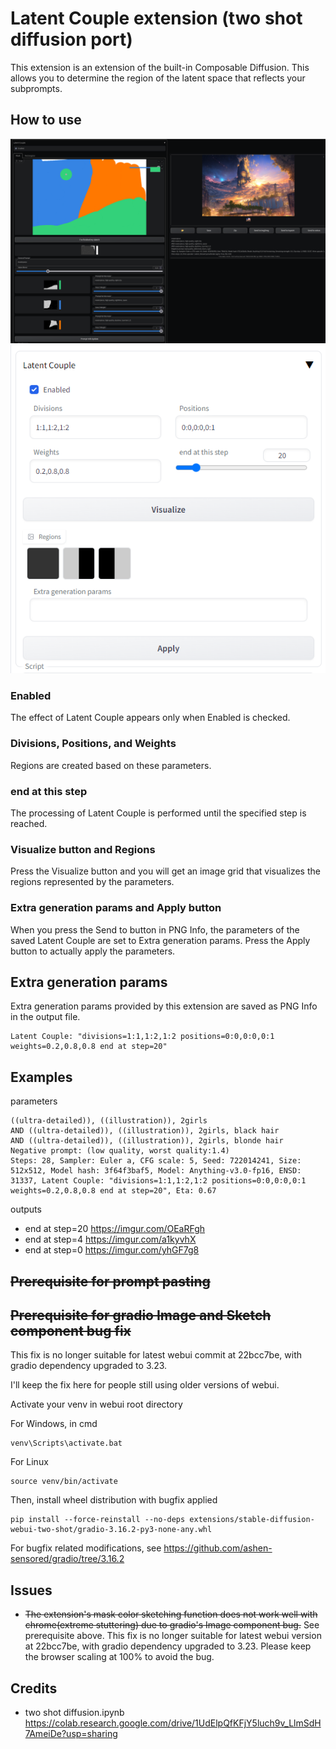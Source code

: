 # Latent Couple extension (two shot diffusion port)
This extension is an extension of the built-in Composable Diffusion.
This allows you to determine the region of the latent space that reflects your subprompts.

## How to use
![20230303.png](./screenshots/20230303.png)
![20230213.png](./screenshots/20230213.png)


### Enabled
The effect of Latent Couple appears only when Enabled is checked.

### Divisions, Positions, and Weights
Regions are created based on these parameters.

### end at this step
The processing of Latent Couple is performed until the specified step is reached.

### Visualize button and Regions
Press the Visualize button and you will get an image grid that visualizes the regions represented by the parameters.

### Extra generation params and Apply button
When you press the Send to button in PNG Info, the parameters of the saved Latent Couple are set to Extra generation params.
Press the Apply button to actually apply the parameters.

## Extra generation params
Extra generation params provided by this extension are saved as PNG Info in the output file.
```
Latent Couple: "divisions=1:1,1:2,1:2 positions=0:0,0:0,0:1 weights=0.2,0.8,0.8 end at step=20"
```

## Examples
parameters
```
((ultra-detailed)), ((illustration)), 2girls
AND ((ultra-detailed)), ((illustration)), 2girls, black hair
AND ((ultra-detailed)), ((illustration)), 2girls, blonde hair
Negative prompt: (low quality, worst quality:1.4)
Steps: 28, Sampler: Euler a, CFG scale: 5, Seed: 722014241, Size: 512x512, Model hash: 3f64f3baf5, Model: Anything-v3.0-fp16, ENSD: 31337, Latent Couple: "divisions=1:1,1:2,1:2 positions=0:0,0:0,0:1 weights=0.2,0.8,0.8 end at step=20", Eta: 0.67
```
outputs
- end at step=20 https://imgur.com/OEaRFgh
- end at step=4 https://imgur.com/a1kyvhX
- end at step=0 https://imgur.com/yhGF7g8


## ~~Prerequisite for prompt pasting~~
## ~~Prerequisite for gradio Image and Sketch component bug fix~~
This fix is no longer suitable for latest webui commit at 22bcc7be, with gradio dependency upgraded to 3.23. 

I'll keep the fix here for people still using older versions of webui.

Activate your venv in webui root directory

For Windows, in cmd
```
venv\Scripts\activate.bat
```
For Linux
```
source venv/bin/activate
```
Then, install wheel distribution with bugfix applied
```
pip install --force-reinstall --no-deps extensions/stable-diffusion-webui-two-shot/gradio-3.16.2-py3-none-any.whl
```
For bugfix related modifications, see https://github.com/ashen-sensored/gradio/tree/3.16.2


## Issues
- ~~The extension's mask color sketching function does not work well with chrome(extreme stuttering) due to gradio's Image component bug.~~ See prerequisite above. This fix is no longer suitable for latest webui version at 22bcc7be, with gradio dependency upgraded to 3.23. Please keep the browser scaling at 100% to avoid the bug.


## Credits
- two shot diffusion.ipynb https://colab.research.google.com/drive/1UdElpQfKFjY5luch9v_LlmSdH7AmeiDe?usp=sharing
